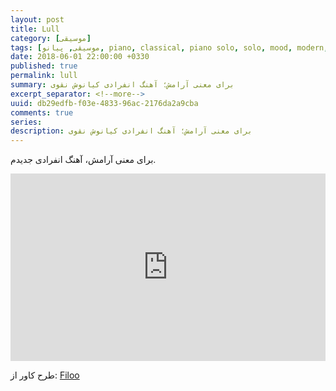 ```yaml
---
layout: post
title: Lull
category: [موسیقی]
tags: [موسیقی, پیانو, piano, classical, piano solo, solo, mood, modern, single, neoclassical, solopiano]
date: 2018-06-01 22:00:00 +0330
published: true
permalink: lull
summary: برای معنی آرامش؛ آهنگ انفرادی کیانوش نقوی 
excerpt_separator: <!--more--> 
uuid: db29edfb-f03e-4833-96ac-2176da2a9cba
comments: true
series: 
description: برای معنی آرامش؛ آهنگ انفرادی کیانوش نقوی 
---
```

برای معنی آرامش، آهنگ انفرادی جدیدم.

<iframe width="100%" height="300" scrolling="no" frameborder="no" allow="autoplay" src="https://w.soundcloud.com/player/?url=https%3A//api.soundcloud.com/tracks/452353440&color=%23ff5500&auto_play=false&hide_related=false&show_comments=true&show_user=true&show_reposts=false&show_teaser=true&visual=true"></iframe>

طرح کاور از: <a href="https://www.artstation.com/filoo">Filoo</a>
